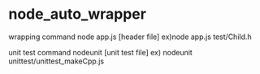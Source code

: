 node_auto_wrapper
=================

wrapping command
node app.js [header file]
ex)node app.js test/Child.h

unit test command
nodeunit [unit test file]
ex) nodeunit unittest/unittest_makeCpp.js
